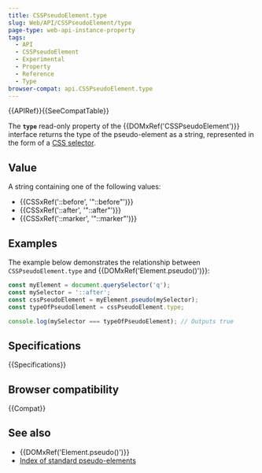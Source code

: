 ```yaml
---
title: CSSPseudoElement.type
slug: Web/API/CSSPseudoElement/type
page-type: web-api-instance-property
tags:
  - API
  - CSSPseudoElement
  - Experimental
  - Property
  - Reference
  - Type
browser-compat: api.CSSPseudoElement.type
---
```

{{APIRef}}{{SeeCompatTable}}

The **`type`** read-only property of the
{{DOMxRef('CSSPseudoElement')}} interface returns the type of the pseudo-element as a
string, represented in the form of a [CSS selector](/en-US/docs/Web/CSS/CSS_Selectors#pseudo-elements).

## Value

A string containing one of the following values:

- {{CSSxRef('::before', '"::before"')}}
- {{CSSxRef('::after', '"::after"')}}
- {{CSSxRef('::marker', '"::marker"')}}

## Examples

The example below demonstrates the relationship between
`CSSPseudoElement.type` and {{DOMxRef('Element.pseudo()')}}:

```js
const myElement = document.querySelector('q');
const mySelector = '::after';
const cssPseudoElement = myElement.pseudo(mySelector);
const typeOfPseudoElement = cssPseudoElement.type;

console.log(mySelector === typeOfPseudoElement); // Outputs true
```

## Specifications

{{Specifications}}

## Browser compatibility

{{Compat}}

## See also

- {{DOMxRef('Element.pseudo()')}}
- [Index of standard pseudo-elements](/en-US/docs/Web/CSS/Pseudo-elements#index_of_standard_pseudo-elements)
